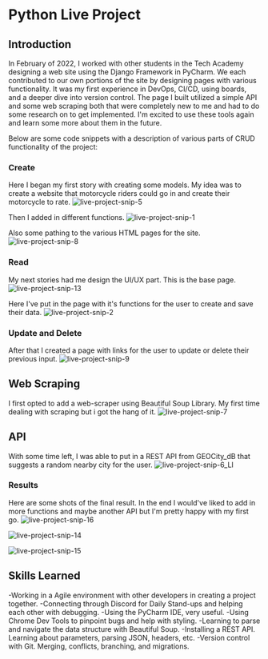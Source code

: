# Python Live Project 

## Introduction
In February of 2022, I worked with other students in the Tech Academy designing a web site using the Django Framework in PyCharm. We each contributed to our own portions of the site by designing pages with various functionality. It was my first experience in DevOps, CI/CD, using boards, and a deeper dive into version control. The page I built utilized a simple API and some web scraping both that were completely new to me and had to do some research on to get implemented. I'm excited to use these tools again and learn some more about them in the future.

Below are some code snippets with a description of various parts of CRUD functionality of the project:

### Create
Here I began my first story with creating some models. My idea was to create a website that motorcycle riders could go in and create their motorcycle to rate.
![live-project-snip-5](https://user-images.githubusercontent.com/92751822/153731600-baf92e22-3403-4ac5-8fce-ea06efd81759.png)

Then I added in different functions.
![live-project-snip-1](https://user-images.githubusercontent.com/92751822/153731580-d7380e23-fd01-426c-a1d7-cd36d8c3fe6a.png)

Also some pathing to the various HTML pages for the site.
![live-project-snip-8](https://user-images.githubusercontent.com/92751822/153731651-13ebd3d9-63ed-4821-9c3b-cd70969516c1.png)

### Read
My next stories had me design the UI/UX part. This is the base page.
![live-project-snip-13](https://user-images.githubusercontent.com/92751822/153731737-dc93c41b-1842-4012-abd7-793255cd913f.png)

Here I've put in the page with it's functions for the user to create and save their data.
![live-project-snip-2](https://user-images.githubusercontent.com/92751822/153731678-aea5ca64-879b-44d2-ab2b-b62785827d19.png)


### Update and Delete
After that I created a page with links for the user to update or delete their previous input.
![live-project-snip-9](https://user-images.githubusercontent.com/92751822/153731691-94eb3639-1495-4103-8aa3-db681c93d4c4.png)

## Web Scraping
I first opted to add a web-scraper using Beautiful Soup Library. My first time dealing with scraping but i got the hang of it.
![live-project-snip-7](https://user-images.githubusercontent.com/92751822/153731643-b5f69f05-9f21-4c7d-86ab-0e4a012231e5.png)

## API
With some time left, I was able to put in a REST API from GEOCity_dB that suggests a random nearby city for the user. 
![live-project-snip-6_LI](https://user-images.githubusercontent.com/92751822/153731635-5d240170-4338-42f8-8666-df9854c84d20.jpg)

### Results
Here are some shots of the final result. In the end I would've liked to add in more functions and maybe another API but I'm pretty happy with my first go.
![live-project-snip-16](https://user-images.githubusercontent.com/92751822/153731855-9e28fe74-35b5-44f0-a999-0f9f5bf230d4.png)


![live-project-snip-14](https://user-images.githubusercontent.com/92751822/153731802-40acf9c5-db38-46f2-bb38-b22f89ef174e.png)


![live-project-snip-15](https://user-images.githubusercontent.com/92751822/153731828-3ef9a64e-827c-4168-9ad5-c373e7a93f57.png)

## Skills Learned
-Working in a Agile environment with other developers in creating a project together.
-Connecting through Discord for Daily Stand-ups and helping each other with debugging.
-Using the PyCharm IDE, very useful.
-Using Chrome Dev Tools to pinpoint bugs and help with styling.
-Learning to parse and navigate the data structure with Beautiful Soup.
-Installing a REST API. Learning about parameters, parsing JSON, headers, etc. 
-Version control with Git. Merging, conflicts, branching, and migrations.
